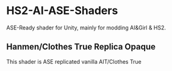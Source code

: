 # HS2-AI-ASE-Shaders
ASE-Ready shader for Unity, mainly for modding AI&Girl & HS2.

## Hanmen/Clothes True Replica Opaque
This shader is ASE replicated vanilla AIT/Clothes True
